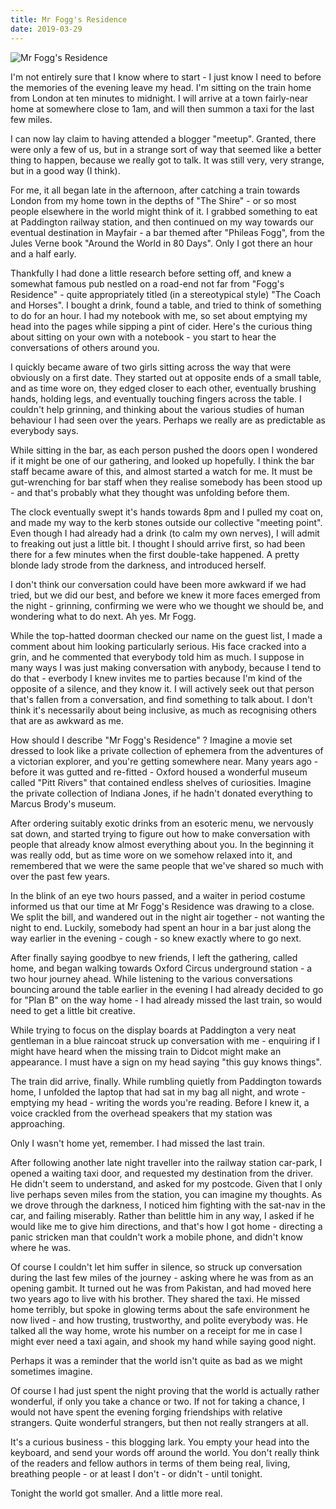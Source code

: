 ```yaml
---
title: Mr Fogg's Residence
date: 2019-03-29
---
```


![Mr Fogg's Residence](https://source.unsplash.com/9ZQzrLWV52M/1600x900)

I'm not entirely sure that I know where to start - I just know I need to before the memories of the evening leave my head. I'm sitting on the train home from London at ten minutes to midnight. I will arrive at a town fairly-near home at somewhere close to 1am, and will then summon a taxi for the last few miles.

I can now lay claim to having attended a blogger "meetup". Granted, there were only a few of us, but in a strange sort of way that seemed like a better thing to happen, because we really got to talk. It was still very, very strange, but in a good way (I think).

For me, it all began late in the afternoon, after catching a train towards London from my home town in the depths of "The Shire" - or so most people elsewhere in the world might think of it. I grabbed something to eat at Paddington railway station, and then continued on my way towards our eventual destination in Mayfair - a bar themed after "Phileas Fogg", from the Jules Verne book "Around the World in 80 Days". Only I got there an hour and a half early.

Thankfully I had done a little research before setting off, and knew a somewhat famous pub nestled on a road-end not far from "Fogg's Residence" - quite appropriately titled (in a stereotypical style) "The Coach and Horses". I bought a drink, found a table, and tried to think of something to do for an hour. I had my notebook with me, so set about emptying my head into the pages while sipping a pint of cider. Here's the curious thing about sitting on your own with a notebook - you start to hear the conversations of others around you.

I quickly became aware of two girls sitting across the way that were obviously on a first date. They started out at opposite ends of a small table, and as time wore on, they edged closer to each other, eventually brushing hands, holding legs, and eventually touching fingers across the table. I couldn't help grinning, and thinking about the various studies of human behaviour I had seen over the years. Perhaps we really are as predictable as everybody says.

While sitting in the bar, as each person pushed the doors open I wondered if it might be one of our gathering, and looked up hopefully. I think the bar staff became aware of this, and almost started a watch for me. It must be gut-wrenching for bar staff when they realise somebody has been stood up - and that's probably what they thought was unfolding before them.

The clock eventually swept it's hands towards 8pm and I pulled my coat on, and made my way to the kerb stones outside our collective "meeting point". Even though I had already had a drink (to calm my own nerves), I will admit to freaking out just a little bit. I thought I should arrive first, so had been there for a few minutes when the first double-take happened. A pretty blonde lady strode from the darkness, and introduced herself.

I don't think our conversation could have been more awkward if we had tried, but we did our best, and before we knew it more faces emerged from the night - grinning, confirming we were who we thought we should be, and wondering what to do next. Ah yes. Mr Fogg.

While the top-hatted doorman checked our name on the guest list, I made a comment about him looking particularly serious. His face cracked into a grin, and he commented that everybody told him as much. I suppose in many ways I was just making conversation with anybody, because I tend to do that - everbody I knew invites me to parties because I'm kind of the opposite of a silence, and they know it. I will actively seek out that person that's fallen from a conversation, and find something to talk about. I don't think it's necessarily about being inclusive, as much as recognising others that are as awkward as me.

How should I describe "Mr Fogg's Residence" ? Imagine a movie set dressed to look like a private collection of ephemera from the adventures of a victorian explorer, and you're getting somewhere near. Many years ago - before it was gutted and re-fitted - Oxford housed a wonderful museum called "Pitt Rivers" that contained endless shelves of curiosities. Imagine the private collection of Indiana Jones, if he hadn't donated everything to Marcus Brody's museum.

After ordering suitably exotic drinks from an esoteric menu, we nervously sat down, and started trying to figure out how to make conversation with people that already know almost everything about you. In the beginning it was really odd, but as time wore on we somehow relaxed into it, and remembered that we were the same people that we've shared so much with over the past few years.

In the blink of an eye two hours passed, and a waiter in period costume informed us that our time at Mr Fogg's Residence was drawing to a close. We split the bill, and wandered out in the night air together - not wanting the night to end. Luckily, somebody had spent an hour in a bar just along the way earlier in the evening - cough - so knew exactly where to go next.

After finally saying goodbye to new friends, I left the gathering, called home, and began walking towards Oxford Circus underground station - a two hour journey ahead. While listening to the various conversations bouncing around the table earlier in the evening I had already decided to go for "Plan B" on the way home - I had already missed the last train, so would need to get a little bit creative.

While trying to focus on the display boards at Paddington a very neat gentleman in a blue raincoat struck up conversation with me - enquiring if I might have heard when the missing train to Didcot might make an appearance. I must have a sign on my head saying "this guy knows things".

The train did arrive, finally. While rumbling quietly from Paddington towards home, I unfolded the laptop that had sat in my bag all night, and wrote - emptying my head - writing the words you're reading. Before I knew it, a voice crackled from the overhead speakers that my station was approaching.

Only I wasn't home yet, remember. I had missed the last train.

After following another late night traveller into the railway station car-park, I opened a waiting taxi door, and requested my destination from the driver. He didn't seem to understand, and asked for my postcode. Given that I only live perhaps seven miles from the station, you can imagine my thoughts. As we drove through the darkness, I noticed him fighting with the sat-nav in the car, and failing miserably. Rather than belittle him in any way, I asked if he would like me to give him directions, and that's how I got home - directing a panic stricken man that couldn't work a mobile phone, and didn't know where he was.

Of course I couldn't let him suffer in silence, so struck up conversation during the last few miles of the journey - asking where he was from as an opening gambit. It turned out he was from Pakistan, and had moved here two years ago to live with his brother. They shared the taxi. He missed home terribly, but spoke in glowing terms about the safe environment he now lived - and how trusting, trustworthy, and polite everybody was. He talked all the way home, wrote his number on a receipt for me in case I might ever need a taxi again, and shook my hand while saying good night.

Perhaps it was a reminder that the world isn't quite as bad as we might sometimes imagine.

Of course I had just spent the night proving that the world is actually rather wonderful, if only you take a chance or two. If not for taking a chance, I would not have spent the evening forging friendships with relative strangers. Quite wonderful strangers, but then not really strangers at all.

It's a curious business - this blogging lark. You empty your head into the keyboard, and send your words off around the world. You don't really think of the readers and fellow authors in terms of them being real, living, breathing people - or at least I don't - or didn't - until tonight.

Tonight the world got smaller. And a little more real.